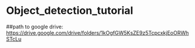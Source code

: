 # Object_detection_tutorial
##path to google drive:
https://drive.google.com/drive/folders/1kOgfGW5KsZE9z5TcpcxkjEoORWhSTcLu
